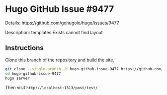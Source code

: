 # Hugo GitHub Issue #9477

Details: <https://github.com/gohugoio/hugo/issues/9477>

Description: templates.Exists cannot find layout

## Instructions

Clone this branch of the repository and build the site.

```bash
git clone --single-branch -b hugo-github-issue-9477 https://github.com/jmooring/hugo-testing hugo-github-issue-9477
cd hugo-github-issue-9477
hugo server
```

Then visit `http://localhost:1313/post/test/`

